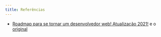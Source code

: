 ```yaml
---
title: Referências
---
```


- [Roadmap para se tornar um desenvolvedor web! Atualização 2021!](https://github.com/hideraldus13/roadmap-do-desenvolvedor-web) e o [original](https://roadmap.sh/)